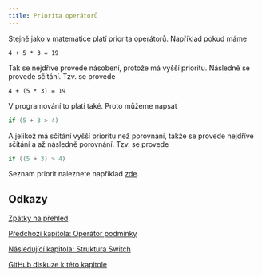 ```yaml
---
title: Priorita operátorů
---
```


Stejně jako v matematice platí priorita operátorů. Například pokud máme

```
4 + 5 * 3 = 19
```

Tak se nejdříve provede násobení, protože má vyšší prioritu. Následně se provede sčítání. Tzv. se provede

```
4 + (5 * 3) = 19
```

V programování to platí také. Proto můžeme napsat

```c
if (5 + 3 > 4)
```

A jelikož má sčítání vyšší prioritu než porovnání, takže se provede nejdříve sčítání a až následně porovnání. Tzv. se provede

```c
if ((5 + 3) > 4)
```


Seznam priorit naleznete například [zde](https://devdocs.io/c/language/operator_precedence).


## Odkazy
[Zpátky na přehled](./index.md)

[Předchozí kapitola: Operátor podmínky](./volitelne-operator-podminky.md)

[Následující kapitola: Struktura Switch](./volitelne-switch.md)

[GitHub diskuze k této kapitole](https://github.com/tomasbruckner/c_lectures/discussions/35)
